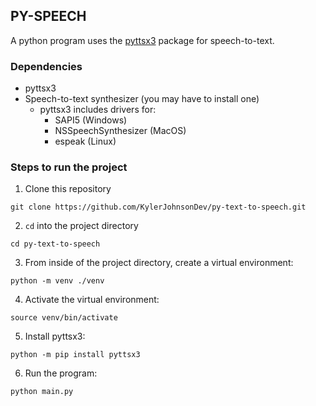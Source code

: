 ## PY-SPEECH

A python program uses the [pyttsx3](https://pyttsx3.readthedocs.io/en/latest/engine.html#examples) package for speech-to-text. 

### Dependencies
- pyttsx3
- Speech-to-text synthesizer (you may have to install one)
    - pyttsx3 includes drivers for:
        - SAPI5 (Windows)
        - NSSpeechSynthesizer (MacOS)
        - espeak (Linux)

### Steps to run the project

1. Clone this repository
```shell
git clone https://github.com/KylerJohnsonDev/py-text-to-speech.git
```

2. `cd` into the project directory
```shell
cd py-text-to-speech
```

3. From inside of the project directory, create a virtual environment:
```shell
python -m venv ./venv
```

4. Activate the virtual environment:
```shell
source venv/bin/activate
```

5. Install pyttsx3:
```shell
python -m pip install pyttsx3
```

6. Run the program:
```shell
python main.py
```